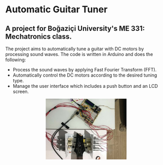 # Automatic Guitar Tuner

## A project for Boğaziçi University's ME 331: Mechatronics class.

The project aims to automatically tune a guitar with DC motors by processing sound waves. The code is written in Arduino and does the following:

* Process the sound waves by applying Fast Fourier Transform (FFT).
* Automatically control the DC motors according to the desired tuning type.
* Manage the user interface which includes a push button and an LCD screen.

<p align="center">
  <img src="https://github.com/edizferit/Automatic_Guitar_Tuner/blob/main/figures/preview.jpg?raw=true" width="50%">
</p>
